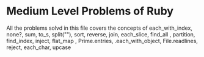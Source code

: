 # Medium Level Problems of Ruby
All the problems solvd in this file covers the concepts of
each_with_index, none?, sum, to_s, split(""), sort, reverse, join, each_slice,
find_all , partition, find_index, inject, flat_map , Prime.entries, .each_with_object,
File.readlines, reject, each_char, upcase 

